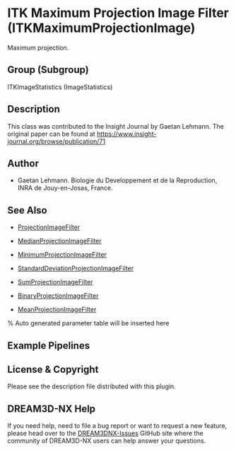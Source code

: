 # ITK Maximum Projection Image Filter (ITKMaximumProjectionImage)

Maximum projection.

## Group (Subgroup)

ITKImageStatistics (ImageStatistics)

## Description

This class was contributed to the Insight Journal by Gaetan Lehmann. The original paper can be found at https://www.insight-journal.org/browse/publication/71 

## Author

- Gaetan Lehmann. Biologie du Developpement et de la Reproduction, INRA de Jouy-en-Josas, France.

## See Also

- [ProjectionImageFilter](https://itk.org/Doxygen/html/classitk_1_1ProjectionImageFilter.html)

- [MedianProjectionImageFilter](https://itk.org/Doxygen/html/classitk_1_1MedianProjectionImageFilter.html)

- [MinimumProjectionImageFilter](https://itk.org/Doxygen/html/classitk_1_1MinimumProjectionImageFilter.html)

- [StandardDeviationProjectionImageFilter](https://itk.org/Doxygen/html/classitk_1_1StandardDeviationProjectionImageFilter.html)

- [SumProjectionImageFilter](https://itk.org/Doxygen/html/classitk_1_1SumProjectionImageFilter.html)

- [BinaryProjectionImageFilter](https://itk.org/Doxygen/html/classitk_1_1BinaryProjectionImageFilter.html)

- [MeanProjectionImageFilter](https://itk.org/Doxygen/html/classitk_1_1MeanProjectionImageFilter.html)

% Auto generated parameter table will be inserted here

## Example Pipelines

## License & Copyright

Please see the description file distributed with this plugin.

## DREAM3D-NX Help

If you need help, need to file a bug report or want to request a new feature, please head over to the [DREAM3DNX-Issues](https://github.com/BlueQuartzSoftware/DREAM3DNX-Issues/discussions) GitHub site where the community of DREAM3D-NX users can help answer your questions.
